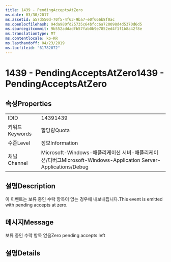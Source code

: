```yaml
---
title: 1439 - PendingAcceptsAtZero
ms.date: 03/30/2017
ms.assetid: a57d550d-70f5-4f63-9ba7-e0f666b8f0ac
ms.openlocfilehash: 94da980fd25735c64bfcc6a720098d4d5370d6d5
ms.sourcegitcommit: 9b552addadfb57fab0b9e7852ed4f1f1b8a42f8e
ms.translationtype: MT
ms.contentlocale: ko-KR
ms.lasthandoff: 04/23/2019
ms.locfileid: "61782072"
---
```

# <a name="1439---pendingacceptsatzero"></a><span data-ttu-id="7fa99-102">1439 - PendingAcceptsAtZero</span><span class="sxs-lookup"><span data-stu-id="7fa99-102">1439 - PendingAcceptsAtZero</span></span>
## <a name="properties"></a><span data-ttu-id="7fa99-103">속성</span><span class="sxs-lookup"><span data-stu-id="7fa99-103">Properties</span></span>  
  
|||  
|-|-|  
|<span data-ttu-id="7fa99-104">ID</span><span class="sxs-lookup"><span data-stu-id="7fa99-104">ID</span></span>|<span data-ttu-id="7fa99-105">1439</span><span class="sxs-lookup"><span data-stu-id="7fa99-105">1439</span></span>|  
|<span data-ttu-id="7fa99-106">키워드</span><span class="sxs-lookup"><span data-stu-id="7fa99-106">Keywords</span></span>|<span data-ttu-id="7fa99-107">할당량</span><span class="sxs-lookup"><span data-stu-id="7fa99-107">Quota</span></span>|  
|<span data-ttu-id="7fa99-108">수준</span><span class="sxs-lookup"><span data-stu-id="7fa99-108">Level</span></span>|<span data-ttu-id="7fa99-109">정보</span><span class="sxs-lookup"><span data-stu-id="7fa99-109">Information</span></span>|  
|<span data-ttu-id="7fa99-110">채널</span><span class="sxs-lookup"><span data-stu-id="7fa99-110">Channel</span></span>|<span data-ttu-id="7fa99-111">Microsoft-Windows-애플리케이션 서버-애플리케이션/디버그</span><span class="sxs-lookup"><span data-stu-id="7fa99-111">Microsoft-Windows-Application Server-Applications/Debug</span></span>|  
  
## <a name="description"></a><span data-ttu-id="7fa99-112">설명</span><span class="sxs-lookup"><span data-stu-id="7fa99-112">Description</span></span>  
 <span data-ttu-id="7fa99-113">이 이벤트는 보류 중인 수락 항목이 없는 경우에 내보내집니다.</span><span class="sxs-lookup"><span data-stu-id="7fa99-113">This event is emitted with pending accepts at zero.</span></span>  
  
## <a name="message"></a><span data-ttu-id="7fa99-114">메시지</span><span class="sxs-lookup"><span data-stu-id="7fa99-114">Message</span></span>  
 <span data-ttu-id="7fa99-115">보류 중인 수락 항목 없음</span><span class="sxs-lookup"><span data-stu-id="7fa99-115">Zero pending accepts left</span></span>  
  
## <a name="details"></a><span data-ttu-id="7fa99-116">설명</span><span class="sxs-lookup"><span data-stu-id="7fa99-116">Details</span></span>
